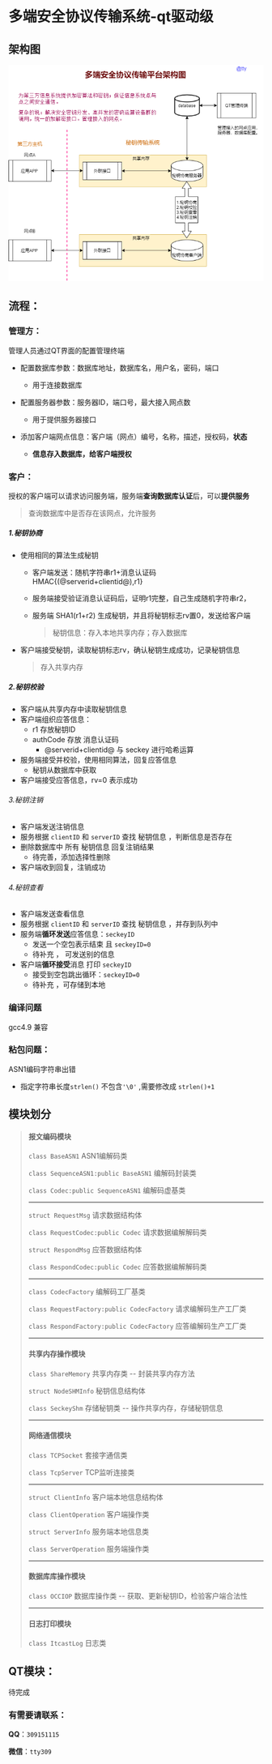 # 多端安全协议传输系统-qt驱动级

## 架构图

![架构](./安全传输平台架构.png)

## 流程：

### 管理方：

管理人员通过QT界面的配置管理终端

- 配置数据库参数：数据库地址，数据库名，用户名，密码，端口
  - 用于连接数据库
- 配置服务器参数：服务器ID，端口号，最大接入网点数
  - 用于提供服务器接口

- 添加客户端网点信息：客户端（网点）编号，名称，描述，授权码，**状态**
  - **信息存入数据库，给客户端授权**



### 客户：

授权的客户端可以请求访问服务端，服务端**查询数据库认证**后，可以**提供服务**

> 查询数据库中是否存在该网点，允许服务

##### 1.秘钥协商

- 使用相同的算法生成秘钥

  - 客户端发送：随机字符串r1+消息认证码HMAC{(@serverid+clientid@),r1}

  - 服务端接受验证消息认证码后，证明r1完整，自己生成随机字符串r2，

  - 服务端 SHA1(r1+r2) 生成秘钥，并且将秘钥标志rv置0，发送给客户端

    >  秘钥信息：存入本地共享内存；存入数据库

- 客户端接受秘钥，读取秘钥标志rv，确认秘钥生成成功，记录秘钥信息

  > 存入共享内存

##### 2.秘钥校验

- 客户端从共享内存中读取秘钥信息
- 客户端组织应答信息：
  - r1 存放秘钥ID
  - authCode 存放 消息认证码
    - @serverid+clientid@ 与 seckey 进行哈希运算
- 服务端接受并校验，使用相同算法，回复应答信息
  - 秘钥从数据库中获取
- 客户端接受应答信息，rv=0 表示成功

###### 3.秘钥注销

- 客户端发送注销信息
- 服务根据 `clientID` 和 `serverID` 查找 秘钥信息 ，判断信息是否存在
- 删除数据库中 所有 秘钥信息  回复注销结果
  - 待完善，添加选择性删除
- 客户端收到回复，注销成功

###### 4.秘钥查看

- 客户端发送查看信息
- 服务根据 `clientID` 和 `serverID` 查找 秘钥信息 ，并存到队列中
- 服务端**循环发送**应答信息：`seckeyID`
  - 发送一个空包表示结束 且 `seckeyID=0`
  - 待补充 ， 可发送别的信息
- 客户端**循环接受**消息 打印 `seckeyID`
  - 接受到空包跳出循环：`seckeyID=0`
  - 待补充  ，可存储到本地
### 编译问题

gcc4.9 兼容

### 粘包问题：

ASN1编码字符串出错

- 指定字符串长度`strlen()` 不包含`'\0'` ,需要修改成 `strlen()+1`

## 模块划分

> #### 报文编码模块
>
> `class BaseASN1`												ASN1编解码类
>
> `class SequenceASN1:public BaseASN1`	  编解码封装类
>
> `class Codec:public SequenceASN1`			 编解码虚基类
>
> ------
>
> `struct RequestMsg`									请求数据结构体
>
> `class RequestCodec:public Codec`  	 请求数据编解解码类
>
> `struct RespondMsg`									应答数据结构体
>
> `class RespondCodec:public Codec`	   应答数据编解解码类 
>
> ------
>
> `class CodecFactory`											    	编解码工厂基类
>
> `class RequestFactory:public CodecFactory`	  请求编解码生产工厂类
>
> `class RespondFactory:public CodecFactory`	  应答编解码生产工厂类
>
> ------
>
> #### 共享内存操作模块
>
> `class ShareMemory`			共享内存类 -- 封装共享内存方法
>
> `struct NodeSHMInfo`		  秘钥信息结构体
>
> `class SeckeyShm`				存储秘钥类 -- 操作共享内存，存储秘钥信息
>
> ------
>
> #### 网络通信模块
>
> `class TCPSocket`			套接字通信类
>
> `class TcpServer`			TCP监听连接类
>
> ------
>
> `struct ClientInfo`				客户端本地信息结构体
>
> `class ClientOperation`		客户端操作类
>
> `struct ServerInfo`				服务端本地信息类
>
> `class ServerOperation`		服务端操作类
>
> ------
>
> #### 数据库库操作模块
>
> `class OCCIOP`			数据库操作类  -- 获取、更新秘钥ID，检验客户端合法性
>
> ------
>
> #### 日志打印模块
>
> `class ItcastLog`			日志类

## QT模块：

待完成


### 有需要请联系：

**QQ**：`309151115`

**微信**：`tty309`

